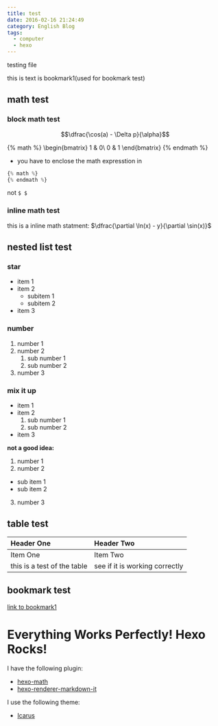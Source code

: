 ```yaml
---
title: test
date: 2016-02-16 21:24:49
category: English Blog
tags: 
  - computer
  - hexo
---
```

testing file

<a name="#bookmark1"> this is text is bookmark1(used for bookmark test) <a>

## math test

### block math test

$$\dfrac{\cos(a) - \Delta p}{\alpha}$$

{% math %}
\begin{bmatrix}
1 & 0\\
0 & 1
\end{bmatrix}
{% endmath %}

* you have to enclose the math expresstion in
```js
{% math %}
{% endmath %}
```
 not `$ $`

### inline math test

this is a inline math statment: $\dfrac{\partial \ln(x) - y}{\partial \sin(x)}$

## nested list test

### star

* item 1
* item 2
  * subitem 1
  * subitem 2
* item 3

### number

1. number 1
2. number 2
    1. sub number 1
    2. sub number 2
3. number 3

### mix it up

* item 1
* item 2
  1. sub number 1
  2. sub number 2
* item 3

**not a good idea:**

1. number 1
2. number 2
  * sub item 1
  * sub item 2
3. number 3

## table test

| Header One     | Header Two     |
| :------------- | :------------- |
| Item One       | Item Two       |
| this is a test of the table | see if it is working correctly |

## bookmark test
[link to bookmark1](#bookmark1)


# Everything Works Perfectly! Hexo Rocks!

I have the following plugin:
* [hexo-math](https://github.com/akfish/hexo-math)
* [hexo-renderer-markdown-it ](https://github.com/celsomiranda/hexo-renderer-markdown-it)

I use the following theme:
* [Icarus](https://github.com/ppoffice/hexo-theme-icarus)
